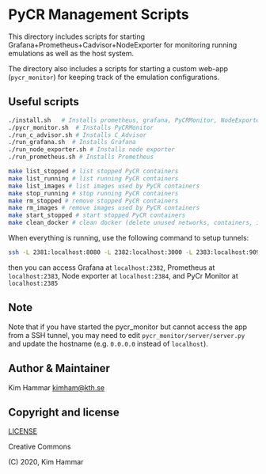 # PyCR Management Scripts

This directory includes scripts for starting Grafana+Prometheus+Cadvisor+NodeExporter for monitoring running
emulations as well as the host system. 

The directory also includes a scripts for starting a custom web-app (`pycr_monitor`) 
for keeping track of the emulation configurations.

## Useful scripts
```bash
./install.sh   # Installs prometheus, grafana, PyCRMonitor, NodeExporter, Dashboards, C_Advisor etc.
./pycr_monitor.sh  # Installs PyCRMonitor
./run_c_advisor.sh # Installs C_Advisor
./run_grafana.sh  # Installs Grafana
./run_node_exporter.sh # Installs node exporter
./run_prometheus.sh # Installs Prometheus

make list_stopped # list stopped PyCR containers
make list_running # list running PyCR containers
make list_images # list images used by PyCR containers
make stop_running # stop running PyCR containers
make rm_stopped # remove stopped PyCR containers
make rm_images # remove images used by PyCR containers
make start_stopped # start stopped PyCR containers
make clean_docker # clean docker (delete unused networks, containers, images, cache, etc.)
```

When everything is running, use the following command to setup tunnels:
```bash
ssh -L 2381:localhost:8080 -L 2382:localhost:3000 -L 2383:localhost:9090 -L 2384:localhost:9100 -L 2385:localhost:7777 kim@<server-ip>
```
then you can access Grafana at `localhost:2382`, Prometheus at `localhost:2383`, Node exporter at `localhost:2384`, and PyCr Monitor at `localhost:2385`

## Note

Note that if you have started the pycr_monitor but cannot access the app from a SSH tunnel, you may need to
edit `pycr_monitor/server/server.py` and update the hostname (e.g. `0.0.0.0` instead of `localhost`).

## Author & Maintainer

Kim Hammar <kimham@kth.se>

## Copyright and license

[LICENSE](../../LICENSE.md)

Creative Commons

(C) 2020, Kim Hammar